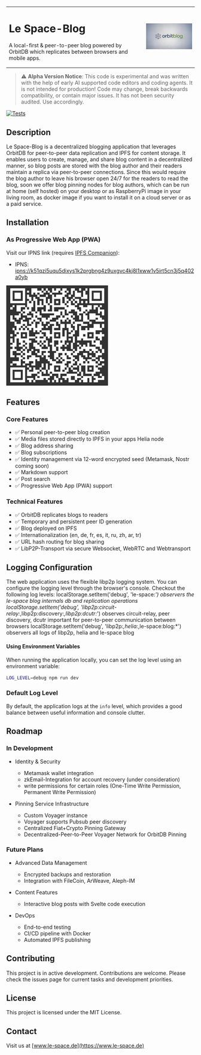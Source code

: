 <table border="0" cellspacing="0" cellpadding="0">
  <tr>
      <td>
      <h1>Le Space-Blog</h1>
      <p>A local-first & peer-to-peer blog powered by OrbitDB which replicates between browsers and mobile apps.</p>
      </td>
    <td><img src="./public/orbitbloglogo-700.png" width="300" alt="Le Space Blog Logo"></td>
  </tr>
</table>

> ⚠️ **Alpha Version Notice**: This code is experimental and was written with the help of early AI supported code editors and coding agents. It is not intended for production! Code may change, break backwards compatibility, or contain major issues. It has not been security audited. Use accordingly.

[![Tests](https://github.com/NiKrause/orbit-blog/actions/workflows/test.yml/badge.svg)](https://github.com/NiKrause/orbit-blog/actions/workflows/test.yml)

## Description

Le Space-Blog is a decentralized blogging application that leverages OrbitDB for peer-to-peer data replication and IPFS for content storage. It enables users to create, manage, and share blog content in a decentralized manner, so blog posts are stored with the blog author and their readers maintain a replica via peer-to-peer connections.
Since this would require the blog author to leave his browser open 24/7 for the readers to read the blog, soon we offer blog pinning nodes for blog authors, which can be run at home (self hosted) on your desktop or as RaspberryPi image in your living room, as docker image if you want to install it on a cloud server or as a paid service.

## Installation

### As Progressive Web App (PWA)

Visit our IPNS link (requires [IPFS Companion](https://docs.ipfs.tech/install/ipfs-companion/)):
- IPNS: [ipns://k51qzi5uqu5dixys1k2prgbng4z9uxgvc4kj8l1xww1v5irt5cn3j5q402a0yb](https://k51qzi5uqu5dixys1k2prgbng4z9uxgvc4kj8l1xww1v5irt5cn3j5q402a0yb.ipns.dweb.link/)

[![QR Code to PWA](/public/ipns.dweb.link.png)](https://k51qzi5uqu5dixys1k2prgbng4z9uxgvc4kj8l1xww1v5irt5cn3j5q402a0yb.ipns.dweb.link/)

## Features

### Core Features
- ✅ Personal peer-to-peer blog creation
- ✅ Media files stored directly to IPFS in your apps Helia node
- ✅ Blog address sharing
- ✅ Blog subscriptions
- ✅ Identity management via 12-word encrypted seed (Metamask, Nostr coming soon) 
- ✅ Markdown support
- ✅ Post search
- ✅ Progressive Web App (PWA) support

### Technical Features
- ✅ OrbitDB replicates blogs to readers
- ✅ Temporary and persistent peer ID generation
- ✅ Blog deployed on IPFS 
- ✅ Internationalization (en, de, fr, es, it, ru, zh, ar, tr)
- ✅ URL hash routing for blog sharing
- ✅ LibP2P-Transport via secure Websocket, WebRTC and Webtransport

## Logging Configuration

The web application uses the flexible libp2p logging system. You can configure the logging level through the browser's console. Checkout the following log levels:
localStorage.setItem('debug', 'le-space:*') observers the le-space blog internals db and replication operations
localStorage.setItem('debug', 'libp2p:circuit-relay:*,libp2p:discovery:*,libp2p:dcutr:*') observes circuit-relay, peer discovery, dcutr important for peer-to-peer communication between browsers
localStorage.setItem('debug', 'libp2p:*,helia:*,le-space:blog:*') observers all logs of libp2p, helia and le-space blog


#### Using Environment Variables
When running the application locally, you can set the log level using an environment variable:
```bash
LOG_LEVEL=debug npm run dev
```

### Default Log Level
By default, the application logs at the `info` level, which provides a good balance between useful information and console clutter.

## Roadmap

### In Development
- Identity & Security
  - Metamask wallet integration
  - zkEmail-Integration for account recovery (under consideration)
  - write permissions for certain roles (One-Time Write Permission, Permanent Write Permission)
  
- Pinning Service Infrastructure 
  - Custom Voyager instance 
  - Voyager supports Pubsub peer discovery
  - Centralized Fiat+Crypto Pinning Gateway
  - Decentralized-Peer-to-Peer Voyager Network for OrbitDB Pinning

### Future Plans
- Advanced Data Management
  - Encrypted backups and restoration
  - Integration with FileCoin, ArWeave, Aleph-IM

- Content Features
  - Interactive blog posts with Svelte code execution

- DevOps
  - End-to-end testing
  - CI/CD pipeline with Docker
  - Automated IPFS publishing

## Contributing

This project is in active development. Contributions are welcome. Please check the issues page for current tasks and development priorities.

## License

This project is licensed under the MIT License.

## Contact

Visit us at [www.le-space.de](https://www.le-space.de)